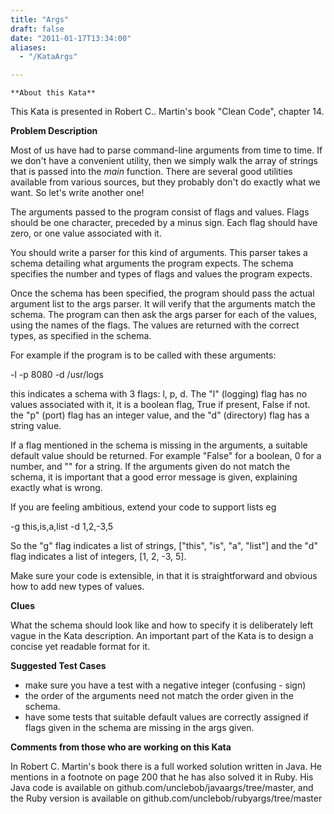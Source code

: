 ```yaml
---
title: "Args"
draft: false
date: "2011-01-17T13:34:00"
aliases:
  - "/KataArgs"

---
```

    **About this Kata**

This Kata is presented in Robert C.. Martin's book "Clean Code", chapter
14.

**Problem Description**

Most of us have had to parse command-line arguments from time to time.
If we don't have a convenient utility, then we simply walk the array of
strings that is passed into the *main* function. There are several good
utilities available from various sources, but they probably don't do
exactly what we want. So let's write another one!

The arguments passed to the program consist of flags and values. Flags
should be one character, preceded by a minus sign. Each flag should have
zero, or one value associated with it.

You should write a parser for this kind of arguments. This parser takes
a schema detailing what arguments the program expects. The schema
specifies the number and types of flags and values the program expects.

Once the schema has been specified, the program should pass the actual
argument list to the args parser. It will verify that the arguments
match the schema. The program can then ask the args parser for each of
the values, using the names of the flags. The values are returned with
the correct types, as specified in the schema.

For example if the program is to be called with these arguments:

-l -p 8080 -d /usr/logs

this indicates a schema with 3 flags: l, p, d. The "l" (logging) flag
has no values associated with it, it is a boolean flag, True if present,
False if not. the "p" (port) flag has an integer value, and the "d"
(directory) flag has a string value.

If a flag mentioned in the schema is missing in the arguments, a
suitable default value should be returned. For example "False" for a
boolean, 0 for a number, and "" for a string. If the arguments given do
not match the schema, it is important that a good error message is
given, explaining exactly what is wrong.

If you are feeling ambitious, extend your code to support lists eg

-g this,is,a,list -d 1,2,-3,5

So the "g" flag indicates a list of strings, \["this", "is", "a",
"list"\] and the "d" flag indicates a list of integers, \[1, 2, -3, 5\].

Make sure your code is extensible, in that it is straightforward and
obvious how to add new types of values.

**Clues**

What the schema should look like and how to specify it is deliberately
left vague in the Kata description. An important part of the Kata is to
design a concise yet readable format for it.

**Suggested Test Cases**

-   make sure you have a test with a negative integer (confusing - sign)
-   the order of the arguments need not match the order given in
    the schema.
-   have some tests that suitable default values are correctly assigned
    if flags given in the schema are missing in the args given.

**Comments from those who are working on this Kata**

In Robert C. Martin's book there is a full worked solution written in
Java. He mentions in a footnote on page 200 that he has also solved it
in Ruby. His Java code is available on
github.com/unclebob/javaargs/tree/master, and the Ruby version is
available on github.com/unclebob/rubyargs/tree/master
